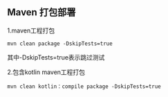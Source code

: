 ## Maven 打包部署
1.maven工程打包
````shell script
mvn clean package -DskipTests=true
````
其中-DskipTests=true表示跳过测试

2.包含kotlin maven工程打包
````shell script
mvn clean kotlin：compile package -DskipTests=true
````